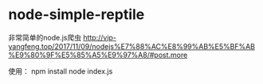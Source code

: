 # node-simple-reptile
非常简单的node.js爬虫  http://vip-yangfeng.top/2017/11/09/nodejs%E7%88%AC%E8%99%AB%E5%BF%AB%E9%80%9F%E5%85%A5%E9%97%A8/#post.more

使用：
npm install
node index.js
